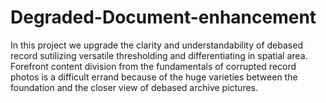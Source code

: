 # Degraded-Document-enhancement
In this project we upgrade the clarity and understandability of debased record sutilizing versatile thresholding and differentiating in spatial area. Forefront content division from the fundamentals of corrupted record photos is a difficult errand because of the huge varieties between the foundation and the closer view of debased archive pictures.
